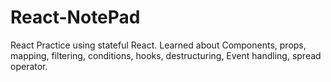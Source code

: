 # React-NotePad
React Practice using stateful React. Learned about Components, props, mapping, filtering, conditions, hooks, destructuring, Event handling, spread operator.
